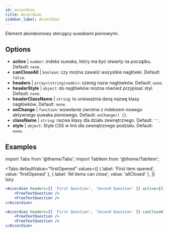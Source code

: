 ```yaml
---
id: accordion
title: Accordion
sidebar_label: Accordion
---
```


Element akordeonowy sterujący suwakami pionowymi.

## Options

* __active__ | `number`: indeks suwaka, który ma być otwarty na początku. Default: `none`.
* __canCloseAll__ | `boolean`: czy można zawalić wszystkie nagłówki. Default: `false`.
* __headers__ | `array<(string|node)>`: szereg nazw nagłówków. Default: `none`.
* __headerStyle__ | `object`: do nagłówków można również przypisać styl. Default: `none`.
* __headerClassName__ | `string`: to unieważnia daną nazwę klasy nagłówków. Default: `none`.
* __onChange__ | `function`: wywołanie zwrotne z indeksem nowego aktywnego suwaka pionowego. Default: `onChange() {}`.
* __className__ | `string`: nazwa klasy dla działu zewnętrznego. Default: `''`.
* __style__ | `object`: Style CSS w linii dla zewnętrznego podziału. Default: `none`.


## Examples

import Tabs from '@theme/Tabs';
import TabItem from '@theme/TabItem';

<Tabs
    defaultValue="firstOpened"
    values={[
        { label: 'First item opened', value: 'firstOpened' },
        { label: 'All items can close', value: 'allClosed' },
    ]}
    lazy
>
<TabItem value="firstOpened">

```jsx live
<Accordion headers={[ 'First Question', 'Second Question' ]} active={0} >
    <FreeTextQuestion />
    <FreeTextQuestion />
</Accordion>
```

</TabItem>
<TabItem value="allClosed">

```jsx live
<Accordion headers={[ 'First Question', 'Second Question' ]} canCloseAll >
    <FreeTextQuestion />
    <FreeTextQuestion />
</Accordion>
```

</TabItem>
</Tabs>

